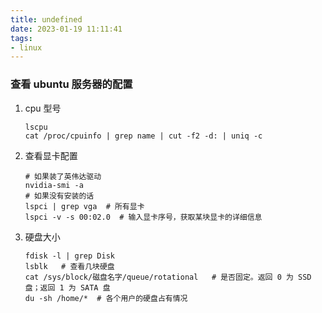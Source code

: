 ```yaml
---
title: undefined
date: 2023-01-19 11:11:41
tags:
- linux
---
```


### 查看 ubuntu 服务器的配置

1. cpu 型号

   ```
   lscpu
   cat /proc/cpuinfo | grep name | cut -f2 -d: | uniq -c 
   ```

2. 查看显卡配置

   ```
   # 如果装了英伟达驱动
   nvidia-smi -a 
   # 如果没有安装的话
   lspci | grep vga  # 所有显卡
   lspci -v -s 00:02.0  # 输入显卡序号，获取某块显卡的详细信息
   ```

3. 硬盘大小

   ```
   fdisk -l | grep Disk 
   lsblk   # 查看几块硬盘
   cat /sys/block/磁盘名字/queue/rotational   # 是否固定。返回 0 为 SSD 盘；返回 1 为 SATA 盘 
   du -sh /home/*  # 各个用户的硬盘占有情况
   ```

